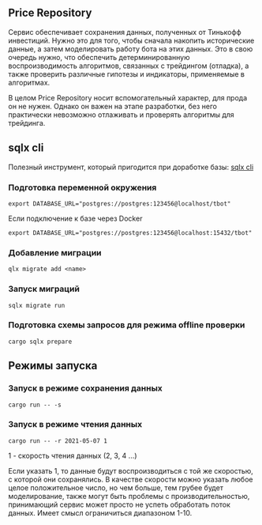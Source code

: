 ## Price Repository

Сервис обеспечивает сохранения данных, полученных от Тинькофф инвестиций. Нужно это для того, чтобы сначала накопить 
исторические данные, а затем моделировать работу бота на этих данных. Это в свою очередь нужно, что обеспечить 
детерминированную воспроизводимость алгоритмов, связанных с трейдингом (отладка), а также проверить различные 
гипотезы и индикаторы, применяемые в алгоритмах. 

В целом Price Repository носит вспомогательный характер, для прода он не нужен. Однако он важен на этапе разработки, без 
него практически невозможно отлаживать и проверять алгоритмы для трейдинга. 

## sqlx cli 

Полезный инструмент, который пригодится при доработке базы: [sqlx cli](https://crates.io/crates/sqlx-cli)

### Подготовка переменной окружения
```shell
export DATABASE_URL="postgres://postgres:123456@localhost/tbot"
```
Если подключение к базе через Docker  
```shell
export DATABASE_URL="postgres://postgres:123456@localhost:15432/tbot"
```

### Добавление миграции
```shell
qlx migrate add <name>
```

### Запуск миграций
```shell
sqlx migrate run
```

### Подготовка схемы запросов для режима offline проверки 
```shell
cargo sqlx prepare
```

## Режимы запуска

### Запуск в режиме сохранения данных
```shell
cargo run -- -s
```

### Запуск в режиме чтения данных
```shell
cargo run -- -r 2021-05-07 1
```
1 - скорость чтения данных (2, 3, 4 ...)

Если указать 1, то данные будут воспроизводиться с той же скоростью, с которой они сохранялись.
В качестве скорости можно указать любое целое положительное число, но чем больше, тем грубее будет моделирование,
также могут быть проблемы с производительностью, принимающий сервис может просто не успеть обработать поток данных.
Имеет смысл ограничиться диапазоном 1-10.

